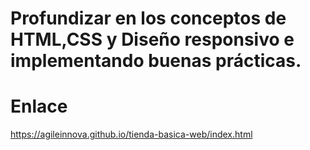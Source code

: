 # Profundizar en los conceptos de HTML,CSS y Diseño responsivo e implementando buenas prácticas.
# Enlace
https://agileinnova.github.io/tienda-basica-web/index.html
